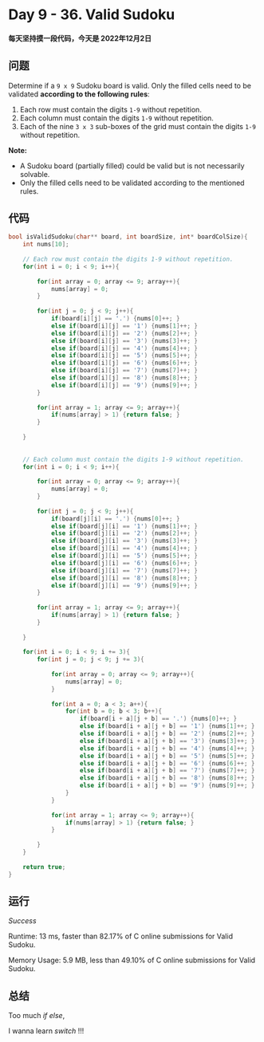 # Day 9 - 36. Valid Sudoku

#### 每天坚持摸一段代码，今天是 **2022年12月2日**

## 问题

Determine if a `9 x 9` Sudoku board is valid. Only the filled cells need to be validated **according to the following rules**:

1. Each row must contain the digits `1-9` without repetition.
2. Each column must contain the digits `1-9` without repetition.
3. Each of the nine `3 x 3` sub-boxes of the grid must contain the digits `1-9` without repetition.

**Note:**

- A Sudoku board (partially filled) could be valid but is not necessarily solvable.
- Only the filled cells need to be validated according to the mentioned rules.

## 代码

```c
bool isValidSudoku(char** board, int boardSize, int* boardColSize){
    int nums[10];
    
    // Each row must contain the digits 1-9 without repetition.
    for(int i = 0; i < 9; i++){
        
        for(int array = 0; array <= 9; array++){
            nums[array] = 0;
        }
        
        for(int j = 0; j < 9; j++){
            if(board[i][j] == '.') {nums[0]++; }
            else if(board[i][j] == '1') {nums[1]++; }
            else if(board[i][j] == '2') {nums[2]++; }
            else if(board[i][j] == '3') {nums[3]++; }
            else if(board[i][j] == '4') {nums[4]++; }
            else if(board[i][j] == '5') {nums[5]++; }
            else if(board[i][j] == '6') {nums[6]++; }
            else if(board[i][j] == '7') {nums[7]++; }
            else if(board[i][j] == '8') {nums[8]++; }
            else if(board[i][j] == '9') {nums[9]++; }
        }
        
        for(int array = 1; array <= 9; array++){
            if(nums[array] > 1) {return false; }
        }
        
    }
    
    
    // Each column must contain the digits 1-9 without repetition.
    for(int i = 0; i < 9; i++){
        
        for(int array = 0; array <= 9; array++){
            nums[array] = 0;
        }
        
        for(int j = 0; j < 9; j++){
            if(board[j][i] == '.') {nums[0]++; }
            else if(board[j][i] == '1') {nums[1]++; }
            else if(board[j][i] == '2') {nums[2]++; }
            else if(board[j][i] == '3') {nums[3]++; }
            else if(board[j][i] == '4') {nums[4]++; }
            else if(board[j][i] == '5') {nums[5]++; }
            else if(board[j][i] == '6') {nums[6]++; }
            else if(board[j][i] == '7') {nums[7]++; }
            else if(board[j][i] == '8') {nums[8]++; }
            else if(board[j][i] == '9') {nums[9]++; }
        }
        
        for(int array = 1; array <= 9; array++){
            if(nums[array] > 1) {return false; }
        }
        
    }
    
    for(int i = 0; i < 9; i += 3){
        for(int j = 0; j < 9; j += 3){
            
            for(int array = 0; array <= 9; array++){
                nums[array] = 0;
            }
            
            for(int a = 0; a < 3; a++){
                for(int b = 0; b < 3; b++){
                    if(board[i + a][j + b] == '.') {nums[0]++; }
                    else if(board[i + a][j + b] == '1') {nums[1]++; }
                    else if(board[i + a][j + b] == '2') {nums[2]++; }
                    else if(board[i + a][j + b] == '3') {nums[3]++; }
                    else if(board[i + a][j + b] == '4') {nums[4]++; }
                    else if(board[i + a][j + b] == '5') {nums[5]++; }
                    else if(board[i + a][j + b] == '6') {nums[6]++; }
                    else if(board[i + a][j + b] == '7') {nums[7]++; }
                    else if(board[i + a][j + b] == '8') {nums[8]++; }
                    else if(board[i + a][j + b] == '9') {nums[9]++; }
                }
            }
            
            for(int array = 1; array <= 9; array++){
                if(nums[array] > 1) {return false; }
            }
        
        }
    }
    
    return true;
}
```

## 运行

*Success*

Runtime: 13 ms, faster than 82.17% of C online submissions for Valid Sudoku.

Memory Usage: 5.9 MB, less than 49.10% of C online submissions for Valid Sudoku.

## 总结

Too much *if else*, 

I wanna learn *switch* !!!